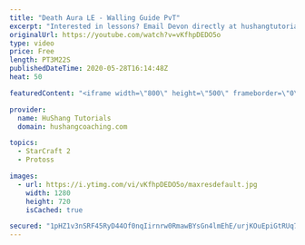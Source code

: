 ```yaml
---
title: "Death Aura LE - Walling Guide PvT"
excerpt: "Interested in lessons? Email Devon directly at hushangtutorials@outlook.com ------------------------------------------------------------------------------------------------------- Want to support HuShang Tutorials directly? Patreon is a website where you can contribute a monthly donation that will help"
originalUrl: https://youtube.com/watch?v=vKfhpDEDO5o
type: video
price: Free
length: PT3M22S
publishedDateTime: 2020-05-28T16:14:48Z
heat: 50

featuredContent: "<iframe width=\"800\" height=\"500\" frameborder=\"0\" src=\"https://www.youtube.com/embed/vKfhpDEDO5o\" allow=\"accelerometer; autoplay; encrypted-media; gyroscope; picture-in-picture\" allowfullscreen></iframe>"

provider:
  name: HuShang Tutorials
  domain: hushangcoaching.com

topics:
  - StarCraft 2
  - Protoss

images:
  - url: https://i.ytimg.com/vi/vKfhpDEDO5o/maxresdefault.jpg
    width: 1280
    height: 720
    isCached: true

secured: "1pHZ1v3nSRF45RyD44Of0nqIirnrw0RmawBYsGn4lmEhE/urjKOuEpiGtRUq7i6zlV8MjdRHdQXmspnynGbWzHJGyLswsD0BLysjH7otf16j0tBXA+pjB3fvzwkN4+rirYR9rYtNxI6knmz6ru41JU15ONl8ORP6dPZ7iDa17IsER1LB/iHDDPKeozftqFgxmCtKsvmrNxgG6cBpH+8otz4pNFMyMX5CV74mvDRcduOtjoUrPKul8KUYpSZWzIT18XFhxf+PslUpH1MpNesVxuOFjdFP3bjkTrHxfD3p9dSwPWih/njs7qZSktwiE2ssZQZHzNDN80LwplHDGBGp5fMP+lLI1X4AeDq0dkNdzDQqimX0G6dIjEFqeeGR64c9Yx5iYPnsPjU0UuVVPpl2Oux2OuWgkj62gnr7qEzzSDY=;CDq+MPqFCHF/NqrNlExpVQ=="
---
```


